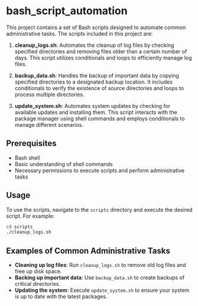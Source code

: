 # bash_script_automation

This project contains a set of Bash scripts designed to automate common administrative tasks. The scripts included in this project are:

1. **cleanup_logs.sh**: Automates the cleanup of log files by checking specified directories and removing files older than a certain number of days. This script utilizes conditionals and loops to efficiently manage log files.

2. **backup_data.sh**: Handles the backup of important data by copying specified directories to a designated backup location. It includes conditionals to verify the existence of source directories and loops to process multiple directories.

3. **update_system.sh**: Automates system updates by checking for available updates and installing them. This script interacts with the package manager using shell commands and employs conditionals to manage different scenarios.

## Prerequisites

- Bash shell
- Basic understanding of shell commands
- Necessary permissions to execute scripts and perform administrative tasks

## Usage

To use the scripts, navigate to the `scripts` directory and execute the desired script. For example:

```bash
cd scripts
./cleanup_logs.sh
```

## Examples of Common Administrative Tasks

- **Cleaning up log files**: Run `cleanup_logs.sh` to remove old log files and free up disk space.
- **Backing up important data**: Use `backup_data.sh` to create backups of critical directories.
- **Updating the system**: Execute `update_system.sh` to ensure your system is up to date with the latest packages.
